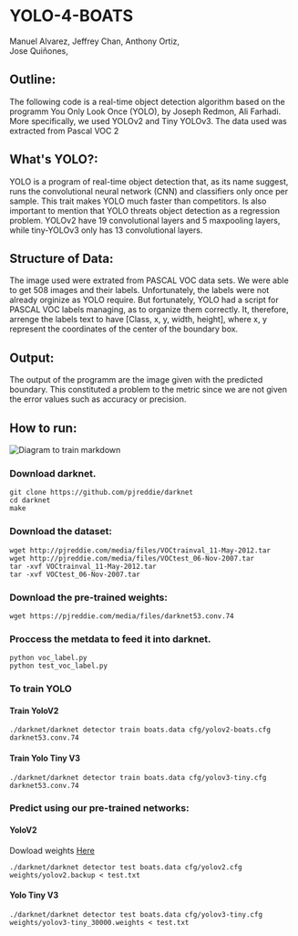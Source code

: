 # YOLO-4-BOATS

Manuel Alvarez,
Jeffrey Chan,
Anthony Ortiz,		
Jose Quiñones,

## Outline:
The following code is a real-time object detection algorithm based on the programm You Only Look Once (YOLO), by Joseph Redmon, Ali Farhadi. More specifically, we used YOLOv2 and Tiny YOLOv3. The data used was extracted from Pascal VOC 2

## What's YOLO?:
YOLO is a program of real-time object detection that, as its name suggest, runs the convolutional neural network (CNN) and classifiers only once per sample. This trait makes YOLO much faster than competitors. Is also important to mention that YOLO threats object detection as a regression problem. YOLOv2 have 19 convolutional layers and 5 maxpooling layers, while tiny-YOLOv3 only has 13 convolutional layers.

## Structure of Data:
The image used were extrated from PASCAL VOC data sets. We were able to get 508 images and their labels. Unfortunately, the labels were not already orginize as YOLO require. But fortunately, YOLO had a script for PASCAL VOC labels managing, as to organize them correctly. It, therefore, arrenge the labels text to have [Class, x, y, width, height], where x, y represent the coordinates of the center of the boundary box.

## Output:
The output of the programm are the image given with the predicted boundary. This constituted a problem to the metric since we are not given the error values such as accuracy or precision.

## How to run:

![Diagram to train markdown](https://drive.google.com/uc?id=1hI5UkgwMV6Nw-SB1E4dnfAy8Hj5kcqNI)

### Download darknet.
```{bash}
git clone https://github.com/pjreddie/darknet
cd darknet
make
```

### Download the dataset:

```{bash}
wget http://pjreddie.com/media/files/VOCtrainval_11-May-2012.tar
wget http://pjreddie.com/media/files/VOCtest_06-Nov-2007.tar
tar -xvf VOCtrainval_11-May-2012.tar
tar -xvf VOCtest_06-Nov-2007.tar
```

### Download the pre-trained weights:

```{bash}
wget https://pjreddie.com/media/files/darknet53.conv.74
```

### Proccess the metdata to feed it into darknet.

```{bash}
python voc_label.py
python test_voc_label.py
```

### To train YOLO

#### Train YoloV2
```{bash}
./darknet/darknet detector train boats.data cfg/yolov2-boats.cfg darknet53.conv.74
```

#### Train Yolo Tiny V3
```{bash}
./darknet/darknet detector train boats.data cfg/yolov3-tiny.cfg darknet53.conv.74
```

### Predict using our pre-trained networks:

#### YoloV2
 
Dowload weights [Here](https://drive.google.com/file/d/1pOVeu-YjcqSRafPvYQHAZoiQMdNV_9OZ/view?usp=sharing)

```{bash}
./darknet/darknet detector test boats.data cfg/yolov2.cfg weights/yolov2.backup < test.txt
```

#### Yolo Tiny V3

```{bash}
./darknet/darknet detector test boats.data cfg/yolov3-tiny.cfg weights/yolov3-tiny_30000.weights < test.txt
```
